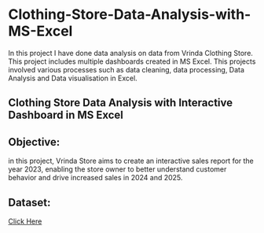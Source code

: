 # Clothing-Store-Data-Analysis-with-MS-Excel
In this project I have done data analysis on data from Vrinda Clothing Store. This project includes multiple dashboards created in MS Excel. This projects involved various processes such as data cleaning, data processing, Data Analysis and Data visualisation in Excel.

## Clothing Store Data Analysis with Interactive Dashboard in MS Excel

## Objective:
in this project, Vrinda Store aims to create an interactive sales report for the year 2023, enabling the store owner to better understand customer behavior and drive increased sales in 2024 and 2025.

## Dataset:
<a href="https://github.com/swapniltayde09/Clothing-Store-Data-Analysis-with-MS-Excel/blob/main/Vrinda-Store-Data-Analysis-2023-Final.xlsx">Click Here<a/> 
